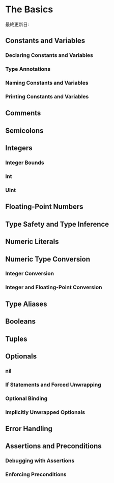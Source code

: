 # The Basics

最終更新日:

## Constants and Variables

### Declaring Constants and Variables

### Type Annotations

### Naming Constants and Variables

### Printing Constants and Variables

## Comments

## Semicolons

## Integers

### Integer Bounds

### Int

### UInt

## Floating-Point Numbers

## Type Safety and Type Inference

## Numeric Literals

## Numeric Type Conversion

### Integer Conversion

### Integer and Floating-Point Conversion

## Type Aliases

## Booleans

## Tuples

## Optionals

### nil

### If Statements and Forced Unwrapping

### Optional Binding

### Implicitly Unwrapped Optionals

## Error Handling

## Assertions and Preconditions

### Debugging with Assertions

### Enforcing Preconditions

